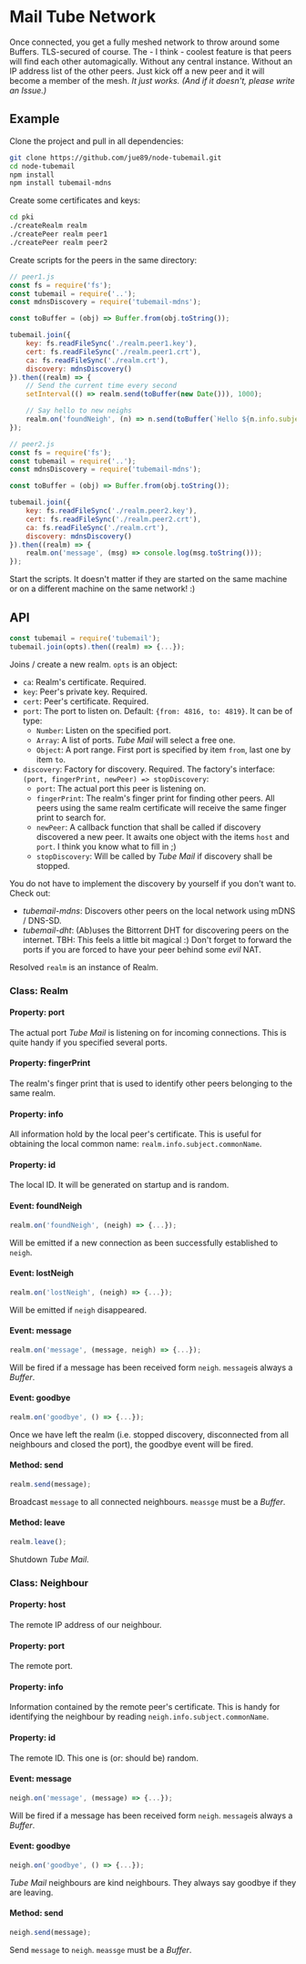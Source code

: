 # Mail Tube Network

Once connected, you get a fully meshed network to throw around some Buffers. TLS-secured of course. The - I think - coolest feature is that peers will find each other automagically. Without any central instance. Without an IP address list of the other peers. Just kick off a new peer and it will become a member of the mesh. *It just works. (And if it doesn't, please write an Issue.)*


## Example

Clone the project and pull in all dependencies:

```sh
git clone https://github.com/jue89/node-tubemail.git
cd node-tubemail
npm install
npm install tubemail-mdns
```

Create some certificates and keys:

```sh
cd pki
./createRealm realm
./createPeer realm peer1
./createPeer realm peer2
```

Create scripts for the peers in the same directory:

```js
// peer1.js
const fs = require('fs');
const tubemail = require('..');
const mdnsDiscovery = require('tubemail-mdns');

const toBuffer = (obj) => Buffer.from(obj.toString());

tubemail.join({
	key: fs.readFileSync('./realm.peer1.key'),
	cert: fs.readFileSync('./realm.peer1.crt'),
	ca: fs.readFileSync('./realm.crt'),
	discovery: mdnsDiscovery()
}).then((realm) => {
	// Send the current time every second
	setInterval(() => realm.send(toBuffer(new Date())), 1000);

	// Say hello to new neighs
	realm.on('foundNeigh', (n) => n.send(toBuffer(`Hello ${n.info.subject.commonName}!`)));
});
```

```js
// peer2.js
const fs = require('fs');
const tubemail = require('..');
const mdnsDiscovery = require('tubemail-mdns');

const toBuffer = (obj) => Buffer.from(obj.toString());

tubemail.join({
	key: fs.readFileSync('./realm.peer2.key'),
	cert: fs.readFileSync('./realm.peer2.crt'),
	ca: fs.readFileSync('./realm.crt'),
	discovery: mdnsDiscovery()
}).then((realm) => {
	realm.on('message', (msg) => console.log(msg.toString()));
});
```

Start the scripts. It doesn't matter if they are started on the same machine or on a different machine on the same network! :)


## API

```js
const tubemail = require('tubemail');
tubemail.join(opts).then((realm) => {...});
```

Joins / create a new realm. ```opts``` is an object:
 * ```ca```: Realm's certificate. Required.
 * ```key```: Peer's private key. Required.
 * ```cert```: Peer's certificate. Required.
 * ```port```: The port to listen on. Default: ```{from: 4816, to: 4819}```. It can be of type:
   * ```Number```: Listen on the specified port.
   * ```Array```: A list of ports. *Tube Mail* will select a free one.
   * ```Object```: A port range. First port is specified by item ```from```, last one by item ```to```.
 * ```discovery```: Factory for discovery. Required. The factory's interface: ```(port, fingerPrint, newPeer) => stopDiscovery```:
   * ```port```: The actual port this peer is listening on.
   * ```fingerPrint```: The realm's finger print for finding other peers. All peers using the same realm certificate will receive the same finger print to search for.
   * ```newPeer```: A callback function that shall be called if discovery discovered a new peer. It awaits one object with the items ```host``` and ```port```. I think you know what to fill in ;)
   * ```stopDiscovery```: Will be called by *Tube Mail* if discovery shall be stopped.

You do not have to implement the discovery by yourself if you don't want to. Check out:
 * *tubemail-mdns*: Discovers other peers on the local network using mDNS / DNS-SD.
 * *tubemail-dht*: (Ab)uses the Bittorrent DHT for discovering peers on the internet. TBH: This feels a little bit magical :) Don't forget to forward the ports if you are forced to have your peer behind some *evil* NAT.

Resolved ```realm``` is an instance of Realm.

### Class: Realm

#### Property: port

The actual port *Tube Mail* is listening on for incoming connections. This is quite handy if you specified several ports.

#### Property: fingerPrint

The realm's finger print that is used to identify other peers belonging to the same realm.

#### Property: info

All information hold by the local peer's certificate. This is useful for obtaining the local common name: ```realm.info.subject.commonName```.

#### Property: id

The local ID. It will be generated on startup and is random.

#### Event: foundNeigh

```js
realm.on('foundNeigh', (neigh) => {...});
```

Will be emitted if a new connection as been successfully established to ```neigh```.

#### Event: lostNeigh

```js
realm.on('lostNeigh', (neigh) => {...});
```

Will be emitted if ```neigh``` disappeared.

#### Event: message

```js
realm.on('message', (message, neigh) => {...});
```

Will be fired if a message has been received form ```neigh```. ```message```is always a *Buffer*.

#### Event: goodbye

```js
realm.on('goodbye', () => {...});
```

Once we have left the realm (i.e. stopped discovery, disconnected from all neighbours and closed the port), the goodbye event will be fired.


#### Method: send

```js
realm.send(message);
```

Broadcast ```message``` to all connected neighbours. ```meassge``` must be a *Buffer*.

#### Method: leave

```js
realm.leave();
```

Shutdown *Tube Mail*.

### Class: Neighbour

#### Property: host

The remote IP address of our neighbour.

#### Property: port

The remote port.

#### Property: info

Information contained by the remote peer's certificate. This is handy for identifying the neighbour by reading ```neigh.info.subject.commonName```.

#### Property: id

The remote ID. This one is (or: should be) random.

#### Event: message

```js
neigh.on('message', (message) => {...});
```

Will be fired if a message has been received form ```neigh```. ```message```is always a *Buffer*.

#### Event: goodbye

```js
neigh.on('goodbye', () => {...});
```

*Tube Mail* neighbours are kind neighbours. They always say goodbye if they are leaving.

#### Method: send

```js
neigh.send(message);
```

Send ```message``` to ```neigh```. ```meassge``` must be a *Buffer*.
